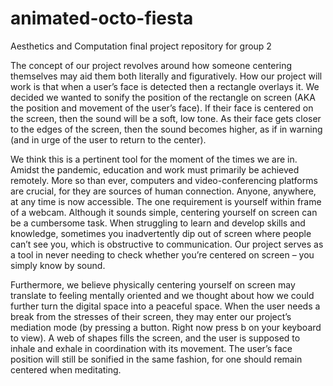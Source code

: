 # animated-octo-fiesta
Aesthetics and Computation final project repository for group 2

The concept of our project revolves around how someone centering themselves may aid them both literally and figuratively. How our project will work is that when a user’s face is detected then a rectangle overlays it. We decided we wanted to sonify the position of the rectangle on screen (AKA the position and movement of the user’s face). If their face is centered on the screen, then the sound will be a soft, low tone. As their face gets closer to the edges of the screen, then the sound becomes higher, as if in warning (and in urge of the user to return to the center). 

We think this is a pertinent tool for the moment of the times we are in. Amidst the pandemic, education and work must primarily be achieved remotely. More so than ever, computers and video-conferencing platforms are crucial, for they are sources of human connection. Anyone, anywhere, at any time is now accessible. The one requirement is yourself within frame of a webcam. Although it sounds simple, centering yourself on screen can be a cumbersome task. When struggling to learn and develop skills and knowledge, sometimes you inadvertently dip out of screen where people can’t see you, which is obstructive to communication. Our project serves as a tool in never needing to check whether you’re centered on screen – you simply know by sound.

Furthermore, we believe physically centering yourself on screen may translate to feeling mentally oriented and we thought about how we could further turn the digital space into a peaceful space. When the user needs a break from the stresses of their screen, they may enter our project’s mediation mode (by pressing a button. Right now press b on your keyboard to view). A web of shapes fills the screen, and the user is supposed to inhale and exhale in coordination with its movement. The user’s face position will still be sonified in the same fashion, for one should remain centered when meditating. 
